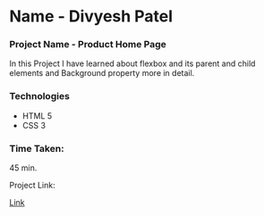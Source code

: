 # Name - Divyesh Patel

### Project Name - Product Home Page
In this Project I have learned about flexbox and its parent and child elements and Background property more in detail.

### Technologies
- HTML 5
- CSS 3

### Time Taken:
 45 min.
 
 Project Link:
  
  [Link](https://producthomepage.vercel.app)
